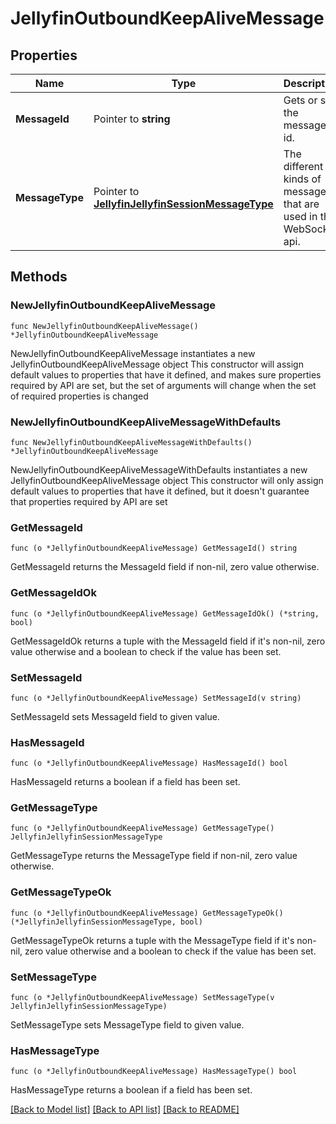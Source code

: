 # JellyfinOutboundKeepAliveMessage

## Properties

Name | Type | Description | Notes
------------ | ------------- | ------------- | -------------
**MessageId** | Pointer to **string** | Gets or sets the message id. | [optional] 
**MessageType** | Pointer to [**JellyfinJellyfinSessionMessageType**](JellyfinSessionMessageType.md) | The different kinds of messages that are used in the WebSocket api. | [optional] [readonly] [default to JELLYFINJELLYFINSESSIONMESSAGETYPE_KEEP_ALIVE]

## Methods

### NewJellyfinOutboundKeepAliveMessage

`func NewJellyfinOutboundKeepAliveMessage() *JellyfinOutboundKeepAliveMessage`

NewJellyfinOutboundKeepAliveMessage instantiates a new JellyfinOutboundKeepAliveMessage object
This constructor will assign default values to properties that have it defined,
and makes sure properties required by API are set, but the set of arguments
will change when the set of required properties is changed

### NewJellyfinOutboundKeepAliveMessageWithDefaults

`func NewJellyfinOutboundKeepAliveMessageWithDefaults() *JellyfinOutboundKeepAliveMessage`

NewJellyfinOutboundKeepAliveMessageWithDefaults instantiates a new JellyfinOutboundKeepAliveMessage object
This constructor will only assign default values to properties that have it defined,
but it doesn't guarantee that properties required by API are set

### GetMessageId

`func (o *JellyfinOutboundKeepAliveMessage) GetMessageId() string`

GetMessageId returns the MessageId field if non-nil, zero value otherwise.

### GetMessageIdOk

`func (o *JellyfinOutboundKeepAliveMessage) GetMessageIdOk() (*string, bool)`

GetMessageIdOk returns a tuple with the MessageId field if it's non-nil, zero value otherwise
and a boolean to check if the value has been set.

### SetMessageId

`func (o *JellyfinOutboundKeepAliveMessage) SetMessageId(v string)`

SetMessageId sets MessageId field to given value.

### HasMessageId

`func (o *JellyfinOutboundKeepAliveMessage) HasMessageId() bool`

HasMessageId returns a boolean if a field has been set.

### GetMessageType

`func (o *JellyfinOutboundKeepAliveMessage) GetMessageType() JellyfinJellyfinSessionMessageType`

GetMessageType returns the MessageType field if non-nil, zero value otherwise.

### GetMessageTypeOk

`func (o *JellyfinOutboundKeepAliveMessage) GetMessageTypeOk() (*JellyfinJellyfinSessionMessageType, bool)`

GetMessageTypeOk returns a tuple with the MessageType field if it's non-nil, zero value otherwise
and a boolean to check if the value has been set.

### SetMessageType

`func (o *JellyfinOutboundKeepAliveMessage) SetMessageType(v JellyfinJellyfinSessionMessageType)`

SetMessageType sets MessageType field to given value.

### HasMessageType

`func (o *JellyfinOutboundKeepAliveMessage) HasMessageType() bool`

HasMessageType returns a boolean if a field has been set.


[[Back to Model list]](../README.md#documentation-for-models) [[Back to API list]](../README.md#documentation-for-api-endpoints) [[Back to README]](../README.md)


